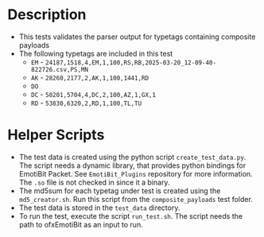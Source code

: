 # Description
- This tests validates the parser output for typetags containing composite payloads
- The following typetags are included in this test
  - `EM` - `24187,1518,4,EM,1,100,RS,RB,2025-03-20_12-09-40-822726.csv,PS,MN`
  - `AK` - `28260,2177,2,AK,1,100,1441,RD`
  - `DO`
  - `DC` - `50201,5704,4,DC,2,100,AZ,1,GX,1`
  - `RD` - `53830,6320,2,RD,1,100,TL,TU`

# Helper Scripts
- The test data is created using the python script `create_test_data.py`. The script needs a dynamic library, that provides python bindings for EmotiBit Packet. See `EmotiBit_Plugins` repository for more information. The `.so` file is not checked in since it a binary.
- The md5sum for each typetag under test is created using the `md5_creator.sh`. Run this script from the `composite_payloads` test folder.
- The test data is stored in the `test_data` directory. 
- To run the test, execute the script `run_test.sh`. The script needs the path to ofxEmotiBit as an input to run.
